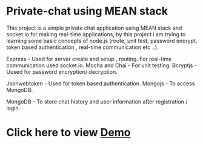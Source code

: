 # Private-chat using MEAN stack

This project is a simple private chat application using MEAN stack and socket.io for making real-time applications, 
by this project i am trying to learning some basic concepts of node.js (route, unit test, password encrypt, token based authentication , real-time communication etc ..).

Express - Used for server create and setup , routing. For real-time communication used socket.io.
Mocha and Chai - For unit testing. Bcryptjs -Uused for password encryption/ decryption.

Jsonwebtoken - Used for token based authentication.
Mongojs - To access MongoDB. 

MongoDB - To store chat history and user information after registration / login. 

# Click here to view <b><a href="http://floating-cove-7182.herokuapp.com/" target="_blank">Demo</a></b>
